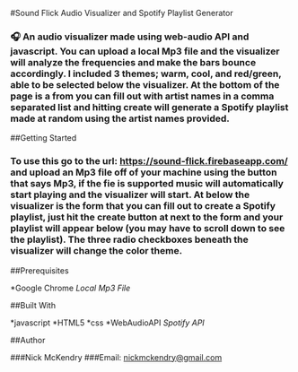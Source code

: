 #Sound Flick Audio Visualizer and Spotify Playlist Generator

### 🎧 An audio visualizer made using web-audio API and javascript. You can upload a local Mp3 file and the visualizer will analyze the frequencies and make the bars bounce accordingly. I included 3 themes; warm, cool, and red/green, able to be selected below the visualizer. At the bottom of the page is a from you can fill out with artist names in a comma separated list and hitting create will generate a Spotify playlist made at random using the artist names provided.

##Getting Started

### To use this go to the url: https://sound-flick.firebaseapp.com/ and upload an Mp3 file off of your machine using the button that says Mp3, if the fie is supported music will automatically start playing and the visualizer will start. At below the visualizer is the form that you can fill out to create a Spotify playlist, just hit the create button at next to the form and your playlist will appear below (you may have to scroll down to see the playlist). The three radio checkboxes beneath the visualizer will change the color theme.

##Prerequisites

*Google Chrome
*Local Mp3 File*

##Built With

*javascript
*HTML5
*css
*WebAudioAPI
*Spotify API*

##Author

###Nick McKendry
###Email: nickmckendry@gmail.com
